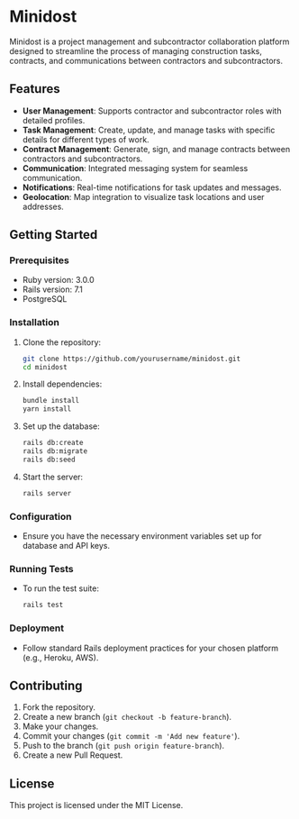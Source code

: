 # Minidost

Minidost is a project management and subcontractor collaboration platform designed to streamline the process of managing construction tasks, contracts, and communications between contractors and subcontractors.

## Features

* **User Management**: Supports contractor and subcontractor roles with detailed profiles.
* **Task Management**: Create, update, and manage tasks with specific details for different types of work.
* **Contract Management**: Generate, sign, and manage contracts between contractors and subcontractors.
* **Communication**: Integrated messaging system for seamless communication.
* **Notifications**: Real-time notifications for task updates and messages.
* **Geolocation**: Map integration to visualize task locations and user addresses.

## Getting Started

### Prerequisites

* Ruby version: 3.0.0
* Rails version: 7.1
* PostgreSQL

### Installation

1. Clone the repository:
   ```sh
   git clone https://github.com/yourusername/minidost.git
   cd minidost
   ```

2. Install dependencies:
   ```sh
   bundle install
   yarn install
   ```

3. Set up the database:
   ```sh
   rails db:create
   rails db:migrate
   rails db:seed
   ```

4. Start the server:
   ```sh
   rails server
   ```

### Configuration

* Ensure you have the necessary environment variables set up for database and API keys.

### Running Tests

* To run the test suite:
  ```sh
  rails test
  ```

### Deployment

* Follow standard Rails deployment practices for your chosen platform (e.g., Heroku, AWS).

## Contributing

1. Fork the repository.
2. Create a new branch (`git checkout -b feature-branch`).
3. Make your changes.
4. Commit your changes (`git commit -m 'Add new feature'`).
5. Push to the branch (`git push origin feature-branch`).
6. Create a new Pull Request.

## License

This project is licensed under the MIT License.
